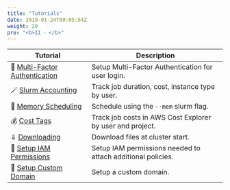 ```yaml
---
title: "Tutorials"
date: 2019-01-24T09:05:54Z
weight: 20
pre: "<b>II ⁃ </b>"
---
```



| Tutorial                         | Description                                               |
|----------------------------------|-----------------------------------------------------------|
| 📱 [Multi-Factor Authentication](02-tutorials/01-setup-mfa.html) | Setup Multi-Factor Authentication for user login.         |
| 🪄 [Slurm Accounting](02-tutorials/02-slurm-accounting.html)               | Track job duration, cost, instance type by user.          |
| 💾 [Memory Scheduling](02-tutorials/03-memory-scheduling.html)              | Schedule using the `--mem` slurm flag.                    |
| 💰 [Cost Tags](02-tutorials/04-cost-tracking.html)                      | Track job costs in AWS Cost Explorer by user and project. |
| ⇓ [Downloading](02-tutorials/06-downloading.html)                      | Download files at cluster start. |
| 🔑 [Setup IAM Permissions](02-tutorials/07-setup-iam.html)                      | Setup IAM permissions needed to attach additional policies. |
| 🔗 [Setup Custom Domain](02-tutorials/08-custom-domain.html)                      | Setup a custom domain. |
